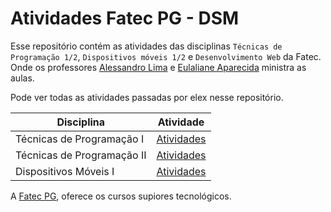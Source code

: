 # Atividades Fatec PG - DSM

Esse repositório contém as atividades das disciplinas `Técnicas de Programação 1/2`, `Dispositivos móveis 1/2` e `Desenvolvimento Web` da Fatec. Onde os professores [Alessandro Lima](https://www.linkedin.com/search/results/all/?heroEntityKey=urn%3Ali%3Afsd_profile%3AACoAABY2Ps0BrRVOrSc4wbgwJfTStyHf-N4y9Wo&keywords=Alessandro%20Lima&origin=ENTITY_SEARCH_HOME_HISTORY&sid=3.) e [Eulaliane Aparecida](https://github.com/Dutragames) ministra as aulas.

Pode ver todas as atividades passadas por elex nesse repositório.

| Disciplina                 | Atividade                                     |
| -------------------------- | --------------------------------------------- |
| Técnicas de Programação I  | [Atividades](Tecnicas_Programacao/1SEMETRE/)  |
| Técnicas de Programação II | [Atividades](Tecnicas_Programacao/2SEMESTRE/) |
| Dispositivos Móveis I      | [Atividades](Mobile/)                         |

A [Fatec PG](https://fatecpg.edu.br/), oferece os cursos supiores tecnológicos.
